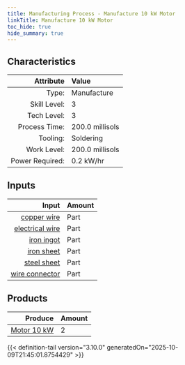```yaml
---
title: Manufacturing Process - Manufacture 10 kW Motor
linkTitle: Manufacture 10 kW Motor
toc_hide: true
hide_summary: true
---
```

<!-- This is generated by the MarsSim HelpGenertor, do not edit. -->


## Characteristics

| Attribute      | Value |
|--------:|:------|
|Type:|Manufacture|
|Skill Level:|3|
|Tech Level:|3|
|Process Time:|200.0 millisols|
|Tooling:|Soldering|
|Work Level:|200.0 millisols|
|Power Required:|0.2 kW/hr|

## Inputs

| Input      | Amount |
|--------:|:------|
|[copper wire](/docs/definitions/part/copper-wire)|Part|12|
|[electrical wire](/docs/definitions/part/electrical-wire)|Part|12|
|[iron ingot](/docs/definitions/part/iron-ingot)|Part|1|
|[iron sheet](/docs/definitions/part/iron-sheet)|Part|1|
|[steel sheet](/docs/definitions/part/steel-sheet)|Part|1|
|[wire connector](/docs/definitions/part/wire-connector)|Part|12|

## Products


| Produce      | Amount |
|--------:|:------|
|[Motor 10 kW](/docs/definitions/part/motor-10-kw)|2|



{{< definition-tail version="3.10.0" generatedOn="2025-10-09T21:45:01.8754429" >}}



